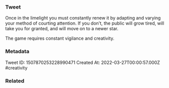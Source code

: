 ### Tweet
Once in the limelight you must constantly renew it by adapting and varying your method of courting attention. If you don’t, the public will grow tired, will take you for granted, and will move on to a newer star.

The game requires constant vigilance and creativity.

### Metadata
Tweet ID: 1507870253228990471
Created At: 2022-03-27T00:00:57.000Z
#creativity 

### Related

